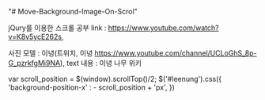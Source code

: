 "# Move-Background-Image-On-Scrol" 

jQury를 이용한 스크롤 공부
link : https://www.youtube.com/watch?v=K8v5ycE262s,

사진 모델 : 이녕(트위치, 이녕 https://www.youtube.com/channel/UCLoGhS_8p-G_pzrkfgMi9NA),
text 내용 : 이녕 나무 위키


var scroll_position = $(window).scrollTop()/2;
    $('#leenung').css({
        'background-position-x' : - scroll_position + 'px',
    })